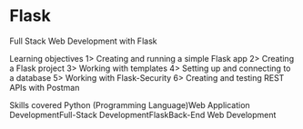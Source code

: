 # Flask
Full Stack Web Development with Flask


Learning objectives
1> Creating and running a simple Flask app
2> Creating a Flask project
3> Working with templates
4> Setting up and connecting to a database
5> Working with Flask-Security
6> Creating and testing REST APIs with Postman

Skills covered
Python (Programming Language)Web Application DevelopmentFull-Stack DevelopmentFlaskBack-End Web Development
